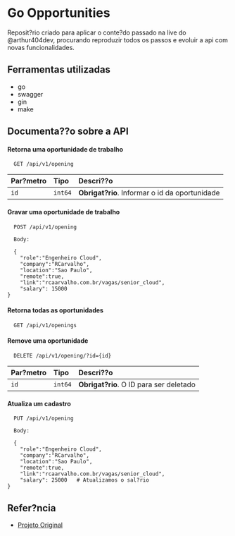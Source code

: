 
# Go Opportunities

Reposit?rio criado para aplicar o conte?do passado na live do @arthur404dev, procurando reproduzir todos os passos e evoluir a api com novas funcionalidades.

## Ferramentas utilizadas

- go
- swagger
- gin
- make

## Documenta??o sobre a API

#### Retorna uma oportunidade de trabalho

```http
  GET /api/v1/opening
```
| Par?metro   | Tipo       | Descri??o                           |
| :---------- | :--------- | :---------------------------------- |
| `id` | `int64` | **Obrigat?rio**. Informar o id da oportunidade |

#### Gravar uma oportunidade de trabalho

```http
  POST /api/v1/opening

  Body:

  {
    "role":"Engenheiro Cloud",
    "company":"RCarvalho",
    "location":"Sao Paulo",
    "remote":true,
    "link":"rcaarvalho.com.br/vagas/senior_cloud",
    "salary": 15000
}

```
#### Retorna todas as oportunidades

```http
  GET /api/v1/openings
```
#### Remove uma oportunidade

```http
  DELETE /api/v1/opening/?id={id}
```

| Par?metro   | Tipo       | Descri??o                                   |
| :---------- | :--------- | :------------------------------------------ |
| `id`      | `int64` | **Obrigat?rio**. O ID para ser deletado |

#### Atualiza um cadastro

```http
  PUT /api/v1/opening

  Body:

  {
    "role":"Engenheiro Cloud",
    "company":"RCarvalho",
    "location":"Sao Paulo",
    "remote":true,
    "link":"rcaarvalho.com.br/vagas/senior_cloud",
    "salary": 25000   # Atualizamos o sal?rio
}

```


## Refer?ncia

 - [Projeto Original](https://github.com/arthur404dev/gopportunities)